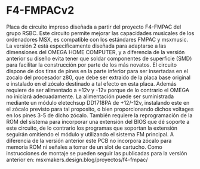 # F4-FMPACv2
Placa de circuito impreso diseñada a partir del proyecto F4-FMPAC del grupo RSBC.
Este circuito permite mejorar las capacidades musicales de los ordenadores MSX, es compatible con los estándares FMPAC y msxmusic.
La versión 2 está especificamente diseñada para adaptarse a las dimensiones del OMEGA HOME COMPUTER, y a diferencia de la versión anterior su diseño evita tener que soldar componentes de superficie (SMD) para facilitar la construcción por parte de los más novatos.
El circuito dispone de dos tiras de pines en la parte inferior para ser insertadas en el zocalo del procesador z80, que debe ser extraido de la placa base original e instalado en el zócalo destinado a tal efecto en esta placa.
Además requiere de ser alimentado a +12v y -12v porque de lo contrario el OMEGA no iniciará adecuadamente.
La alimentación puede ser suministrada mediante un módulo eletechsup DD1718PA de +12/-12v, instalando este en el zócalo previsto para tal proposito, o bien proporcionando dichos voltages en los pines 3-5 de dicho zócalo.
También requiere la reprogramación de la ROM del sistema para incorporar una extensión del BIOS que dé soporte a este circuito, de lo contrario los programas que soportan la extensión seguirán omitiendo el módulo y utilizando el sistema FM principal.
A diferencia de la versión anterior este PCB no incorpora zócalo para memoria ROM ni señales a tomar de un slot de cartucho.
Como instrucciones de montaje se pueden seguir las publicadas para la versión anterior en:
msxmakers.design.blog/proyectos/f4-fmpac/


